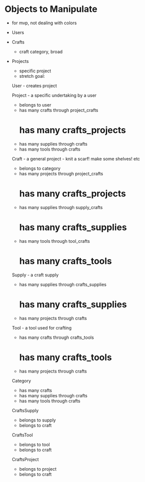 # Objects to Manipulate
- for mvp, not dealing with colors

- Users

- Crafts
    - craft category, broad
- Projects
    - specific project
    - stretch goal: 




    User - creates project

    Project - a specific undertaking by a user
    - belongs to user
    - has many crafts through project_crafts
        # has many crafts_projects
    - has many supplies through crafts
    - has many tools through crafts

    Craft - a general project - knit a scarf! make some shelves! etc
    - belongs to category
    - has many projects through project_crafts
        # has many crafts_projects
    - has many supplies through supply_crafts
        # has many crafts_supplies
    - has many tools through tool_crafts
        # has many crafts_tools
    
    Supply - a craft supply
    - has many supplies through crafts_supplies
        # has many crafts_supplies
    - has many projects through crafts

    Tool - a tool used for crafting
    - has many crafts through crafts_tools
        # has many crafts_tools
    - has many projects through crafts

    Category
    - has many crafts
    - has many supplies through crafts
    - has many tools through crafts

    CraftsSupply
    - belongs to supply
    - belongs to craft

    CraftsTool
    - belongs to tool
    - belongs to craft

    CraftsProject
    - belongs to project
    - belongs to craft


